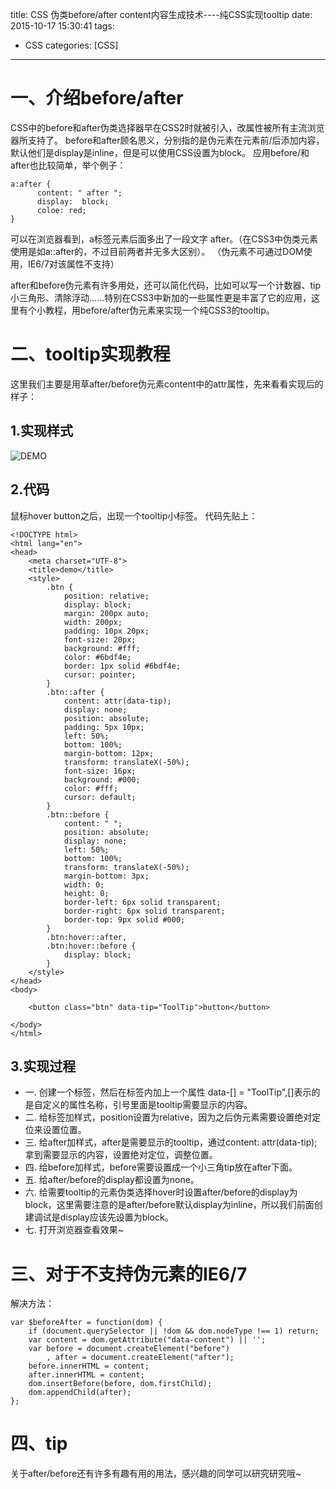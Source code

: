 title: CSS 伪类before/after content内容生成技术----纯CSS实现tooltip
date: 2015-10-17 15:30:41
tags:
- CSS
categories: [CSS]
---
# 一、介绍before/after
CSS中的before和after伪类选择器早在CSS2时就被引入，改属性被所有主流浏览器所支持了。
before和after顾名思义，分别指的是伪元素在元素前/后添加内容，默认他们是display是inline，但是可以使用CSS设置为block。
应用before/和after也比较简单，举个例子：
```
a:after {
      content: " after ";
      display:  block;
      coloe: red;
}
```
可以在浏览器看到，a标签元素后面多出了一段文字 after。（在CSS3中伪类元素使用是如a::after的，不过目前两者并无多大区别）。
（伪元素不可通过DOM使用，IE6/7对该属性不支持）

after和before伪元素有许多用处，还可以简化代码，比如可以写一个计数器、tip小三角形、清除浮动......特别在CSS3中新加的一些属性更是丰富了它的应用，这里有个小教程，用before/after伪元素来实现一个纯CSS3的tooltip。

# 二、tooltip实现教程
这里我们主要是用草after/before伪元素content中的attr属性，先来看看实现后的样子：
## 1.实现样式
![DEMO](/img/after&before-demo.png)

## 2.代码
鼠标hover button之后，出现一个tooltip小标签。
代码先贴上：
```
<!DOCTYPE html>
<html lang="en">
<head>
    <meta charset="UTF-8">
    <title>demo</title>
    <style>
        .btn {
            position: relative;
            display: block;
            margin: 200px auto;
            width: 200px;
            padding: 10px 20px;
            font-size: 20px;
            background: #fff;
            color: #6bdf4e;
            border: 1px solid #6bdf4e;
            cursor: pointer;
        }
        .btn::after {
            content: attr(data-tip);
            display: none;
            position: absolute;
            padding: 5px 10px;
            left: 50%;
            bottom: 100%;
            margin-bottom: 12px;
            transform: translateX(-50%);
            font-size: 16px;
            background: #000;
            color: #fff;
            cursor: default;
        }
        .btn::before {
            content: " ";
            position: absolute;
            display: none;
            left: 50%;
            bottom: 100%;
            transform: translateX(-50%);
            margin-bottom: 3px;
            width: 0;
            height: 0;
            border-left: 6px solid transparent;
            border-right: 6px solid transparent;
            border-top: 9px solid #000;
        }
        .btn:hover::after,
        .btn:hover::before {
            display: block;
        }
    </style>
</head>
<body>

    <button class="btn" data-tip="ToolTip">button</button>

</body>
</html>
```
## 3.实现过程
* 一. 创建一个标签，然后在标签内加上一个属性 data-[] = "ToolTip",[]表示的是自定义的属性名称，引号里面是tooltip需要显示的内容。
* 二. 给标签加样式，position设置为relative，因为之后伪元素需要设置绝对定位来设置位置。
* 三. 给after加样式，after是需要显示的tooltip，通过content: attr(data-tip);拿到需要显示的内容，设置绝对定位，调整位置。
* 四. 给before加样式，before需要设置成一个小三角tip放在after下面。
* 五. 给after/before的display都设置为none。
* 六. 给需要tooltip的元素伪类选择hover时设置after/before的display为block，这里需要注意的是after/before默认display为inline，所以我们前面创建调试是display应该先设置为block。
* 七. 打开浏览器查看效果~

# 三、对于不支持伪元素的IE6/7
解决方法：
```
var $beforeAfter = function(dom) {
    if (document.querySelector || !dom && dom.nodeType !== 1) return;
    var content = dom.getAttribute("data-content") || '';     
    var before = document.createElement("before")
        , after = document.createElement("after");
    before.innerHTML = content;
    after.innerHTML = content;
    dom.insertBefore(before, dom.firstChild);
    dom.appendChild(after);
};
```
# 四、tip
关于after/before还有许多有趣有用的用法，感兴趣的同学可以研究研究哦~
